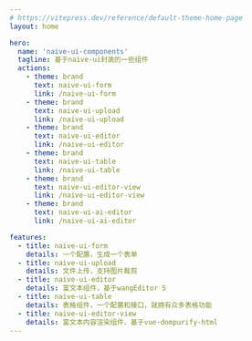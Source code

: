 ```yaml
---
# https://vitepress.dev/reference/default-theme-home-page
layout: home

hero:
  name: 'naive-ui-components'
  tagline: 基于naive-ui封装的一些组件
  actions:
    - theme: brand
      text: naive-ui-form
      link: /naive-ui-form
    - theme: brand
      text: naive-ui-upload
      link: /naive-ui-upload
    - theme: brand
      text: naive-ui-editor
      link: /naive-ui-editor
    - theme: brand
      text: naive-ui-table
      link: /naive-ui-table
    - theme: brand
      text: naive-ui-editor-view
      link: /naive-ui-editor-view
    - theme: brand
      text: naive-ui-ai-editor
      link: /naive-ui-ai-editor

features:
  - title: naive-ui-form
    details: 一个配置，生成一个表单
  - title: naive-ui-upload
    details: 文件上传，支持图片裁剪
  - title: naive-ui-editor
    details: 富文本组件，基于wangEditor 5
  - title: naive-ui-table
    details: 表格组件，一个配置和接口，就拥有众多表格功能
  - title: naive-ui-editor-view
    details: 富文本内容渲染组件，基于vue-dompurify-html
---
```

